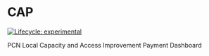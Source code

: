 
<!-- README.md is generated from README.Rmd. Please edit that file -->

# CAP

<!-- badges: start -->

[![Lifecycle:
experimental](https://img.shields.io/badge/lifecycle-experimental-orange.svg)](https://lifecycle.r-lib.org/articles/stages.html#experimental)
<!-- badges: end -->

PCN Local Capacity and Access Improvement Payment Dashboard
